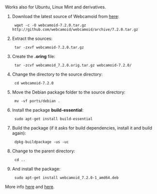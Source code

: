 Works also for Ubuntu, Linux Mint and derivatives.

1. Download the latest source of Webcamoid from [here](https://github.com/webcamoid/webcamoid/releases):

        wget -c -O webcamoid-7.2.0.tar.gz http://github.com/webcamoid/webcamoid/archive/7.2.0.tar.gz

2. Extract the sources:

        tar -zxvf webcamoid-7.2.0.tar.gz

3. Create the **.oring** file:

        tar -zcvf webcamoid_7.2.0.orig.tar.gz webcamoid-7.2.0/

4. Change the directory to the source directory:

        cd webcamoid-7.2.0

5. Move the Debian package folder to the source directory:

        mv -vf ports/debian .

6. Install the package **build-essential**:

        sudo apt-get install build-essential

7. Build the package (if it asks for build dependencies, install it and build again):

        dpkg-buildpackage -us -uc

8. Change to the parent directory:

        cd ..

9. And install the package:

        sudo apt-get install webcamoid_7.2.0-1_amd64.deb

More info [here](https://www.debian.org/doc/manuals/maint-guide/first.en.html#non-native-dh-make) and [here](https://www.debian.org/doc/manuals/maint-guide/build.en.html#completebuild).
